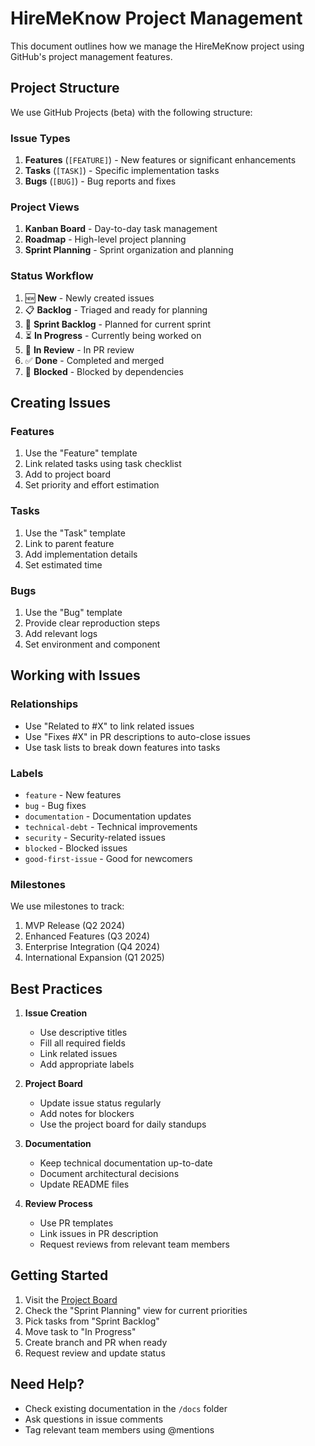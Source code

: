 # HireMeKnow Project Management

This document outlines how we manage the HireMeKnow project using GitHub's project management features.

## Project Structure

We use GitHub Projects (beta) with the following structure:

### Issue Types
1. **Features** (`[FEATURE]`) - New features or significant enhancements
2. **Tasks** (`[TASK]`) - Specific implementation tasks
3. **Bugs** (`[BUG]`) - Bug reports and fixes

### Project Views
1. **Kanban Board** - Day-to-day task management
2. **Roadmap** - High-level project planning
3. **Sprint Planning** - Sprint organization and planning

### Status Workflow
1. 🆕 **New** - Newly created issues
2. 📋 **Backlog** - Triaged and ready for planning
3. 🎯 **Sprint Backlog** - Planned for current sprint
4. ⏳ **In Progress** - Currently being worked on
5. 👀 **In Review** - In PR review
6. ✅ **Done** - Completed and merged
7. 🚫 **Blocked** - Blocked by dependencies

## Creating Issues

### Features
1. Use the "Feature" template
2. Link related tasks using task checklist
3. Add to project board
4. Set priority and effort estimation

### Tasks
1. Use the "Task" template
2. Link to parent feature
3. Add implementation details
4. Set estimated time

### Bugs
1. Use the "Bug" template
2. Provide clear reproduction steps
3. Add relevant logs
4. Set environment and component

## Working with Issues

### Relationships
- Use "Related to #X" to link related issues
- Use "Fixes #X" in PR descriptions to auto-close issues
- Use task lists to break down features into tasks

### Labels
- `feature` - New features
- `bug` - Bug fixes
- `documentation` - Documentation updates
- `technical-debt` - Technical improvements
- `security` - Security-related issues
- `blocked` - Blocked issues
- `good-first-issue` - Good for newcomers

### Milestones
We use milestones to track:
1. MVP Release (Q2 2024)
2. Enhanced Features (Q3 2024)
3. Enterprise Integration (Q4 2024)
4. International Expansion (Q1 2025)

## Best Practices

1. **Issue Creation**
   - Use descriptive titles
   - Fill all required fields
   - Link related issues
   - Add appropriate labels

2. **Project Board**
   - Update issue status regularly
   - Add notes for blockers
   - Use the project board for daily standups

3. **Documentation**
   - Keep technical documentation up-to-date
   - Document architectural decisions
   - Update README files

4. **Review Process**
   - Use PR templates
   - Link issues in PR description
   - Request reviews from relevant team members

## Getting Started

1. Visit the [Project Board](https://github.com/yourusername/HireMeKnow/projects/1)
2. Check the "Sprint Planning" view for current priorities
3. Pick tasks from "Sprint Backlog"
4. Move task to "In Progress"
5. Create branch and PR when ready
6. Request review and update status

## Need Help?

- Check existing documentation in the `/docs` folder
- Ask questions in issue comments
- Tag relevant team members using @mentions 